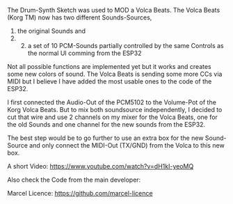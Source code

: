 The Drum-Synth Sketch was used to MOD a Volca Beats.
The Volca Beats (Korg TM) now has two different Sounds-Sources, 
1. the original Sounds and 
2. 2. a set of 10 PCM-Sounds partially controlled by the same Controls as the normal UI comming from the ESP32

Not all possible functions are implemented yet but it works and creates some new colors of sound.
The Volca Beats is sending some more CCs via MIDI but I believe I have added the most usable ones to the code of the ESP32.

I first connected the Audio-Out of the PCM5102 to the Volume-Pot of the Korg Volca Beats. But to mix both soundsource independently, I decided to cut that wire and use 2 channels on my mixer for the Volca Beats, one for the old Sounds and one channel for the new sounds from the ESP32.

The best step would be to go further to use an extra box for the new Sound-Source and only connect the MIDI-Out (TX/GND) from the Volca to this new box.

A short Video:
https://www.youtube.com/watch?v=dH1kI-yeoMQ

Also check the Code from the main developer: 

Marcel Licence:
https://github.com/marcel-licence
